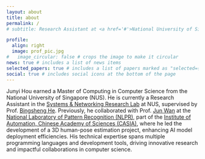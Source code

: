 ```yaml
---
layout: about
title: about
permalink: /
# subtitle: Research Assistant at <a href='#'>National University of Singapore</a>

profile:
  align: right
  image: prof_pic.jpg
#   image_circular: false # crops the image to make it circular
news: true # includes a list of news items
selected_papers: true # includes a list of papers marked as "selected={true}"
social: true # includes social icons at the bottom of the page
---
```


Junyi Hou earned a Master of Computing in Computer Science from the National University of Singapore (NUS). He is currently a Research Assistant in the [Systems & Networking Research Lab](https://www.comp.nus.edu.sg/cs/research/sys-net/) at NUS, supervised by Prof. [Bingsheng He](https://www.comp.nus.edu.sg/~hebs/). Previously, he collaborated with Prof. [Jun Wan](http://www.cbsr.ia.ac.cn/users/jwan/) at the [National Laboratory of Pattern Recognition (NLPR)](https://nlpr.ia.ac.cn/), part of the [Institute of Automation, Chinese Academy of Sciences (CASIA)](http://english.ia.cas.cn/), where he led the development of a 3D human-pose estimation project, enhancing AI model deployment efficiencies. His technical expertise spans multiple programming languages and development tools, driving innovative research and impactful collaborations in computer science.
